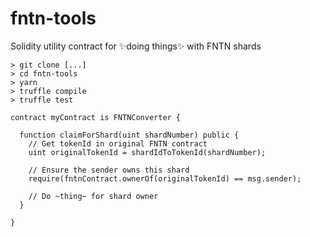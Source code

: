 # fntn-tools
Solidity utility contract for ✨doing things✨ with FNTN shards

```
> git clone [...]
> cd fntn-tools
> yarn
> truffle compile
> truffle test
```

```solidity
contract myContract is FNTNConverter {

  function claimForShard(uint shardNumber) public {
    // Get tokenId in original FNTN contract
    uint originalTokenId = shardIdToTokenId(shardNumber);
    
    // Ensure the sender owns this shard
    require(fntnContract.ownerOf(originalTokenId) == msg.sender);
    
    // Do ~thing~ for shard owner
  }

}
```
